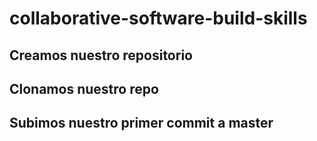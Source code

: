 # collaborative-software-build-skills

## Creamos nuestro repositorio

## Clonamos nuestro repo

## Subimos nuestro primer commit a master